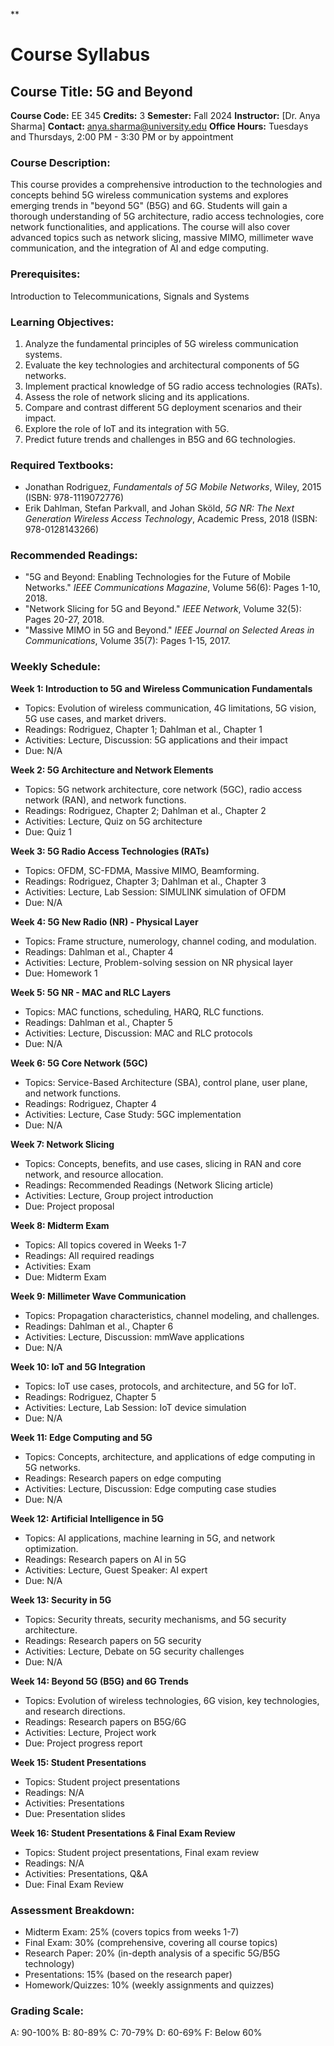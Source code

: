 **
# Course Syllabus
## Course Title: 5G and Beyond
**Course Code:** EE 345
**Credits:** 3
**Semester:** Fall 2024
**Instructor:** [Dr. Anya Sharma]
**Contact:** anya.sharma@university.edu
**Office Hours:** Tuesdays and Thursdays, 2:00 PM - 3:30 PM or by appointment

### Course Description:
This course provides a comprehensive introduction to the technologies and concepts behind 5G wireless communication systems and explores emerging trends in "beyond 5G" (B5G) and 6G. Students will gain a thorough understanding of 5G architecture, radio access technologies, core network functionalities, and applications. The course will also cover advanced topics such as network slicing, massive MIMO, millimeter wave communication, and the integration of AI and edge computing.

### Prerequisites:
Introduction to Telecommunications, Signals and Systems

### Learning Objectives:
1.  Analyze the fundamental principles of 5G wireless communication systems.
2.  Evaluate the key technologies and architectural components of 5G networks.
3.  Implement practical knowledge of 5G radio access technologies (RATs).
4.  Assess the role of network slicing and its applications.
5.  Compare and contrast different 5G deployment scenarios and their impact.
6.  Explore the role of IoT and its integration with 5G.
7.  Predict future trends and challenges in B5G and 6G technologies.

### Required Textbooks:
-   Jonathan Rodriguez, *Fundamentals of 5G Mobile Networks*, Wiley, 2015 (ISBN: 978-1119072776)
-   Erik Dahlman, Stefan Parkvall, and Johan Sköld, *5G NR: The Next Generation Wireless Access Technology*, Academic Press, 2018 (ISBN: 978-0128143266)

### Recommended Readings:
-   "5G and Beyond: Enabling Technologies for the Future of Mobile Networks." *IEEE Communications Magazine*, Volume 56(6): Pages 1-10, 2018.
-   "Network Slicing for 5G and Beyond." *IEEE Network*, Volume 32(5): Pages 20-27, 2018.
-   "Massive MIMO in 5G and Beyond." *IEEE Journal on Selected Areas in Communications*, Volume 35(7): Pages 1-15, 2017.

### Weekly Schedule:
**Week 1: Introduction to 5G and Wireless Communication Fundamentals**
-   Topics: Evolution of wireless communication, 4G limitations, 5G vision, 5G use cases, and market drivers.
-   Readings: Rodriguez, Chapter 1; Dahlman et al., Chapter 1
-   Activities: Lecture, Discussion: 5G applications and their impact
-   Due: N/A

**Week 2: 5G Architecture and Network Elements**
-   Topics: 5G network architecture, core network (5GC), radio access network (RAN), and network functions.
-   Readings: Rodriguez, Chapter 2; Dahlman et al., Chapter 2
-   Activities: Lecture, Quiz on 5G architecture
-   Due: Quiz 1

**Week 3: 5G Radio Access Technologies (RATs)**
-   Topics: OFDM, SC-FDMA, Massive MIMO, Beamforming.
-   Readings: Rodriguez, Chapter 3; Dahlman et al., Chapter 3
-   Activities: Lecture, Lab Session: SIMULINK simulation of OFDM
-   Due: N/A

**Week 4: 5G New Radio (NR) - Physical Layer**
-   Topics: Frame structure, numerology, channel coding, and modulation.
-   Readings: Dahlman et al., Chapter 4
-   Activities: Lecture, Problem-solving session on NR physical layer
-   Due: Homework 1

**Week 5: 5G NR - MAC and RLC Layers**
-   Topics: MAC functions, scheduling, HARQ, RLC functions.
-   Readings: Dahlman et al., Chapter 5
-   Activities: Lecture, Discussion: MAC and RLC protocols
-   Due: N/A

**Week 6: 5G Core Network (5GC)**
-   Topics: Service-Based Architecture (SBA), control plane, user plane, and network functions.
-   Readings: Rodriguez, Chapter 4
-   Activities: Lecture, Case Study: 5GC implementation
-   Due: N/A

**Week 7: Network Slicing**
-   Topics: Concepts, benefits, and use cases, slicing in RAN and core network, and resource allocation.
-   Readings: Recommended Readings (Network Slicing article)
-   Activities: Lecture, Group project introduction
-   Due: Project proposal

**Week 8: Midterm Exam**
-   Topics: All topics covered in Weeks 1-7
-   Readings: All required readings
-   Activities: Exam
-   Due: Midterm Exam

**Week 9: Millimeter Wave Communication**
-   Topics: Propagation characteristics, channel modeling, and challenges.
-   Readings: Dahlman et al., Chapter 6
-   Activities: Lecture, Discussion: mmWave applications
-   Due: N/A

**Week 10: IoT and 5G Integration**
-   Topics: IoT use cases, protocols, and architecture, and 5G for IoT.
-   Readings: Rodriguez, Chapter 5
-   Activities: Lecture, Lab Session: IoT device simulation
-   Due: N/A

**Week 11: Edge Computing and 5G**
-   Topics: Concepts, architecture, and applications of edge computing in 5G networks.
-   Readings: Research papers on edge computing
-   Activities: Lecture, Discussion: Edge computing case studies
-   Due: N/A

**Week 12: Artificial Intelligence in 5G**
-   Topics: AI applications, machine learning in 5G, and network optimization.
-   Readings: Research papers on AI in 5G
-   Activities: Lecture, Guest Speaker: AI expert
-   Due: N/A

**Week 13: Security in 5G**
-   Topics: Security threats, security mechanisms, and 5G security architecture.
-   Readings: Research papers on 5G security
-   Activities: Lecture, Debate on 5G security challenges
-   Due: N/A

**Week 14: Beyond 5G (B5G) and 6G Trends**
-   Topics: Evolution of wireless technologies, 6G vision, key technologies, and research directions.
-   Readings: Research papers on B5G/6G
-   Activities: Lecture, Project work
-   Due: Project progress report

**Week 15: Student Presentations**
-   Topics: Student project presentations
-   Readings: N/A
-   Activities: Presentations
-   Due: Presentation slides

**Week 16: Student Presentations & Final Exam Review**
-   Topics: Student project presentations, Final exam review
-   Readings: N/A
-   Activities: Presentations, Q&A
-   Due: Final Exam Review

### Assessment Breakdown:
-   Midterm Exam: 25% (covers topics from weeks 1-7)
-   Final Exam: 30% (comprehensive, covering all course topics)
-   Research Paper: 20% (in-depth analysis of a specific 5G/B5G technology)
-   Presentations: 15% (based on the research paper)
-   Homework/Quizzes: 10% (weekly assignments and quizzes)

### Grading Scale:
A: 90-100%
B: 80-89%
C: 70-79%
D: 60-69%
F: Below 60%